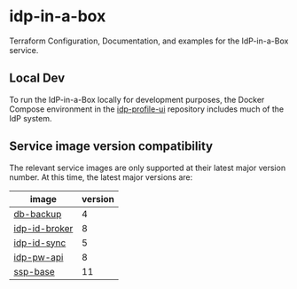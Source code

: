 # idp-in-a-box

Terraform Configuration, Documentation, and examples for the IdP-in-a-Box service.

## Local Dev

To run the IdP-in-a-Box locally for development purposes, the Docker Compose environment in
the [idp-profile-ui](https://github.com/sil-org/idp-profile-ui) repository includes much of the IdP system.

## Service image version compatibility

The relevant service images are only supported at their latest major version number. At this time, the latest major 
versions are:

| image                                                        | version |
|--------------------------------------------------------------|---------|
| [db-backup](https://github.com/sil-org/mysql-backup-restore) | 4       |
| [idp-id-broker](https://github.com/sil-org/idp-id-broker)    | 8       |
| [idp-id-sync](https://github.com/sil-org/idp-id-sync)        | 5       |
| [idp-pw-api](https://github.com/sil-org/idp-pw-api)          | 8       |
| [ssp-base](https://github.com/sil-org/ssp-base)              | 11      |
